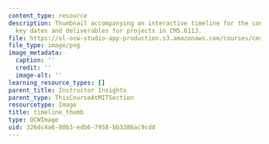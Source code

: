 ```yaml
---
content_type: resource
description: Thumbnail accompanying an interactive timeline for the course that illustrates
  key dates and deliverables for projects in CMS.611J.
file: https://ol-ocw-studio-app-production.s3.amazonaws.com/courses/cms-611j-creating-video-games-fall-2014/326dc4a680b3edb67958bb3386ac9cdd_timeline_thumb.png
file_type: image/png
image_metadata:
  caption: ''
  credit: ''
  image-alt: ''
learning_resource_types: []
parent_title: Instructor Insights
parent_type: ThisCourseAtMITSection
resourcetype: Image
title: timeline_thumb
type: OCWImage
uid: 326dc4a6-80b3-edb6-7958-bb3386ac9cdd
---
```

